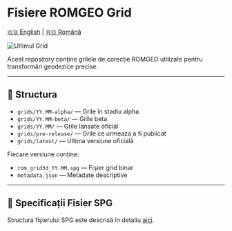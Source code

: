 # Fisiere ROMGEO Grid

[🇬🇧 English](README.md) | [🇷🇴 Română](README_ro.md)

![Ultimul Grid](https://img.shields.io/badge/Ultimul_Grid-25.04-blue)

Acest repository conține grilele de corecție ROMGEO utilizate pentru transformări geodezice precise.

---

## 📂 Structura
- `grids/YY.MM-alpha/` — Grile în stadiu alpha
- `grids/YY.MM-beta/` — Grile beta
- `grids/YY.MM/` — Grile lansate oficial
- `grids/pre-release/` — Grile ce urmeaza a fi publicat
- `grids/latest/` — Ultima versiune oficială

Fiecare versiune conține:
- `rom_grid3d_YY.MM.spg` — Fişier grid binar
- `metadata.json` — Metadate descriptive

---

## 📄 Specificații Fisier SPG

Structura fișierului SPG este descrisă în detaliu [aici](spg_file_specs_ro.md).
